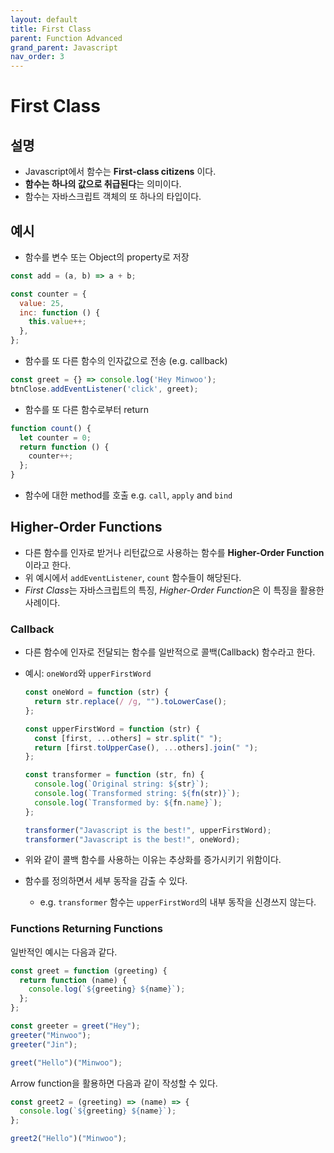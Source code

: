 ```yaml
---
layout: default
title: First Class
parent: Function Advanced
grand_parent: Javascript
nav_order: 3
---
```


# First Class

## 설명

- Javascript에서 함수는 **First-class citizens** 이다.
- **함수는 하나의 값으로 취급된다**는 의미이다.
- 함수는 자바스크립트 객체의 또 하나의 타입이다.

## 예시

- 함수를 변수 또는 Object의 property로 저장

```javascript
const add = (a, b) => a + b;

const counter = {
  value: 25,
  inc: function () {
    this.value++;
  },
};
```

- 함수를 또 다른 함수의 인자값으로 전송 (e.g. callback)

```javascript
const greet = {} => console.log('Hey Minwoo');
btnClose.addEventListener('click', greet);
```

- 함수를 또 다른 함수로부터 return

```javascript
function count() {
  let counter = 0;
  return function () {
    counter++;
  };
}
```

- 함수에 대한 method를 호출 e.g. `call`, `apply` and `bind`

## Higher-Order Functions

- 다른 함수를 인자로 받거나 리턴값으로 사용하는 함수를 **Higher-Order Function**이라고 한다.
- 위 예시에서 `addEventListener`, `count` 함수들이 해당된다.
- *First Class*는 자바스크립트의 특징, *Higher-Order Function*은 이 특징을 활용한 사례이다.

### Callback

- 다른 함수에 인자로 전달되는 함수를 일반적으로 콜백(Callback) 함수라고 한다.
- 예시: `oneWord`와 `upperFirstWord`

  ```javascript
  const oneWord = function (str) {
    return str.replace(/ /g, "").toLowerCase();
  };

  const upperFirstWord = function (str) {
    const [first, ...others] = str.split(" ");
    return [first.toUpperCase(), ...others].join(" ");
  };

  const transformer = function (str, fn) {
    console.log(`Original string: ${str}`);
    console.log(`Transformed string: ${fn(str)}`);
    console.log(`Transformed by: ${fn.name}`);
  };

  transformer("Javascript is the best!", upperFirstWord);
  transformer("Javascript is the best!", oneWord);
  ```

- 위와 같이 콜백 함수를 사용하는 이유는 추상화를 증가시키기 위함이다.
- 함수를 정의하면서 세부 동작을 감출 수 있다.
  - e.g. `transformer` 함수는 `upperFirstWord`의 내부 동작을 신경쓰지 않는다.

### Functions Returning Functions

일반적인 예시는 다음과 같다.

```javascript
const greet = function (greeting) {
  return function (name) {
    console.log(`${greeting} ${name}`);
  };
};

const greeter = greet("Hey");
greeter("Minwoo");
greeter("Jin");

greet("Hello")("Minwoo");
```

Arrow function을 활용하면 다음과 같이 작성할 수 있다.

```javascript
const greet2 = (greeting) => (name) => {
  console.log(`${greeting} ${name}`);
};

greet2("Hello")("Minwoo");
```
